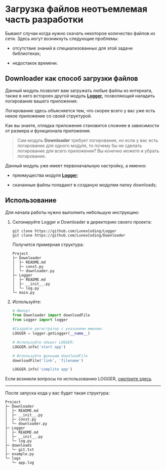 # Загрузка файлов неотъемлемая часть разработки

Бывают случаи когда нужно скачать некоторое количество файлов из сети. Здесь иогут возникнуть следующие проблемы:

+ отсутствие знаний в специализованных для этой задачи библиотеках;

+ недостакок времени.

## Downloader как способ загрузки файлов

Данный модуль позволит вам загружать любые файлы из интерната, также в него встороен другой модуль [**Logger**](https://github.com/LunexCoding/Logger.git), позволяющий наладить логирование вашего приложения.

Логирование здесь объясняется тем, что скорее всего у вас уже есть некое приложение со своей структурой.

Как вы знаете, отладка приложения становится сложнее в зависимости от размера и функционала приложения.

> Сам модуль **Downloader** требует логирования, но если у вас есть логирование для одного модуля, то почему бы не сделать логирование для всего приложения? Вы конечно можете и убрать логирование.

Данный модуль уже имеет первоначальную настройку, а именно:

+ преимущества модуля [**Logger**](https://github.com/LunexCoding/Logger.git);

+ скачанные файлы попадают в созданую модулем папку downloads;


## Использование

Для начала работы нужно выполнить небольшую инструкцию:

1. Склонируйте Logger и Downloader в директорию своего проекта:

    ```
    git clone https://github.com/LunexCoding/Logger
    git clone https://github.com/LunexCoding/Downloader
    ```

    Получится примерная структура:

    ```
    Project
    ├─ Downloader
    │  ├─ README.md
    │  ├─ const.py
    │  └─ downloader.py
    ├─ Logger
    │  ├─ README.md
    │  ├─ __init__.py
    │  └─ log.py
    └─ main.py
    ```

2. Используйте:

    ```python
    # Импорт
    from Downloader import downloadFile
    from Logger import logger

    #Создайте регистратор с указанием именем:
    LOGGER = logger.getLogger(__name__)

    # Используйте объект LOGGER:
    LOGGER.info('start app')

    # Используйте функцию downloadFile
    downloadFile('link', 'filename')

    LOGGER.info('complite app')
    ```

Если возникли вопросы по использованию LOGGER, [смотрите здесь](https://docs.python.org/3/library/logging.html)

---

После запуска кода у вас будет такая структура:

```
Project
├─ Downloader
│  ├─ README.md
│  ├─ __init__.py
│  ├─ const.py
│  └─ downloader.py
├─ Logger
│  ├─ README.md
│  ├─ __init__.py
│  └─ log.py
├─ downloads
│  └─ git.txt
├─ example.py
└─ logs
   └─ app.log
```